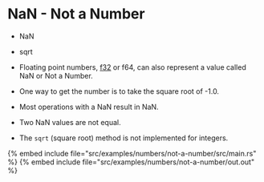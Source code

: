 # NaN - Not a Number

* NaN
* sqrt

* Floating point numbers, [f32](https://doc.rust-lang.org/std/primitive.f32.html) or f64, can also represent a value called NaN or Not a Number.
* One way to get the number is to take the square root of -1.0.
* Most operations with a NaN result in NaN.
* Two NaN values are not equal.

* The `sqrt` (square root) method is not implemented for integers.

{% embed include file="src/examples/numbers/not-a-number/src/main.rs" %}
{% embed include file="src/examples/numbers/not-a-number/out.out" %}


